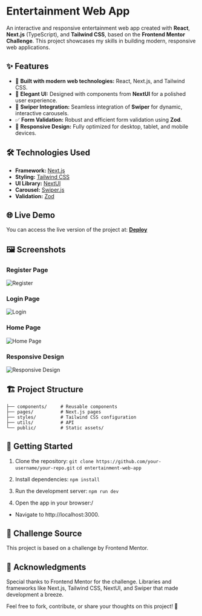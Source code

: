 # Entertainment Web App

An interactive and responsive entertainment web app created with **React**, **Next.js** (TypeScript), and **Tailwind CSS**, based on the **Frontend Mentor Challenge**. This project showcases my skills in building modern, responsive web applications.

## ✨ Features

- 🚀 **Built with modern web technologies:** React, Next.js, and Tailwind CSS.
- 🎨 **Elegant UI:** Designed with components from **NextUI** for a polished user experience.
- 🎡 **Swiper Integration:** Seamless integration of **Swiper** for dynamic, interactive carousels.
- ✅ **Form Validation:** Robust and efficient form validation using **Zod**.
- 🔄 **Responsive Design:** Fully optimized for desktop, tablet, and mobile devices.

## 🛠️ Technologies Used

- **Framework:** [Next.js](https://nextjs.org/)
- **Styling:** [Tailwind CSS](https://tailwindcss.com/)
- **UI Library:** [NextUI](https://nextui.org/)
- **Carousel:** [Swiper.js](https://swiperjs.com/)
- **Validation:** [Zod](https://zod.dev/)

## 🌐 Live Demo

You can access the live version of the project at: [**Deploy**](https://entertaiment-web-app-chi.vercel.app/)

## 🖼️ Screenshots

### Register Page

![Register](https://github.com/user-attachments/assets/510a2f00-ced1-4754-827b-b4c77cc644e2)

### Login Page

![Login](https://github.com/user-attachments/assets/60e11b14-0534-4a89-ba49-31a9534d7a36)

### Home Page

![Home Page](https://github.com/user-attachments/assets/5df43523-288f-4d4f-a488-a9008df0c455)

### Responsive Design

![Responsive Design](https://github.com/user-attachments/assets/01ea4e69-2616-4c48-a309-c3a50701214f)

## 🏗️ Project Structure

```plaintext
├── components/     # Reusable components
├── pages/          # Next.js pages
├── styles/         # Tailwind CSS configuration
├── utils/          # API
└── public/         # Static assets/
```

## 🚀 Getting Started

1. Clone the repository:
   `git clone https://github.com/your-username/your-repo.git`
   `cd entertainment-web-app`

2. Install dependencies:
   `npm install`

3. Run the development server:
   `npm run dev`

4. Open the app in your browser:/

- Navigate to http://localhost:3000.

## 📝 Challenge Source

This project is based on a challenge by Frontend Mentor.

## 🙌 Acknowledgments

Special thanks to Frontend Mentor for the challenge. Libraries and frameworks like Next.js, Tailwind CSS, NextUI, and Swiper that made development a breeze.

Feel free to fork, contribute, or share your thoughts on this project! 💬
